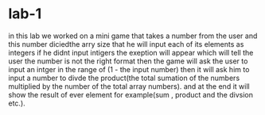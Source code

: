 # lab-1

in this lab we worked on a mini game that takes a number from the user and this number diciedthe arry size that he will input each of its elements as integers if he didnt input intigers the exeption will 
appear which will tell the user the number is not the right format then the game will ask the user to input an intger in the range of (1 - the input number)  then it will ask him
to input a number to divde the product(the total sumation of the numbers multiplied by the number of the total array numbers).
and at the end it will show the result of ever element for example(sum , product and the divsion etc.).
